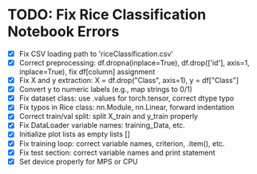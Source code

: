 # TODO: Fix Rice Classification Notebook Errors

- [x] Fix CSV loading path to 'riceClassification.csv'
- [x] Correct preprocessing: df.dropna(inplace=True), df.drop(['id'], axis=1, inplace=True), fix df[column] assignment
- [x] Fix X and y extraction: X = df.drop("Class", axis=1), y = df["Class"]
- [x] Convert y to numeric labels (e.g., map strings to 0/1)
- [x] Fix dataset class: use .values for torch.tensor, correct dtype typo
- [x] Fix typos in Rice class: nn.Module, nn.Linear, forward indentation
- [x] Correct train/val split: split X_train and y_train properly
- [x] Fix DataLoader variable names: training_Data, etc.
- [x] Initialize plot lists as empty lists []
- [x] Fix training loop: correct variable names, criterion, .item(), etc.
- [x] Fix test section: correct variable names and print statement
- [x] Set device properly for MPS or CPU
